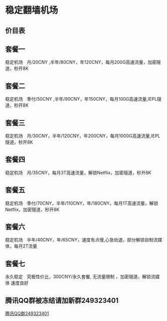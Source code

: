 # 稳定翻墙机场

## 价目表

## 套餐一
稳定机场ㅤ月/20CNY ,半年/80CNY，年120CNY，每月200G高速流量，加密隧道，秒开8K

## 套餐二
稳定机场ㅤ季付/50CNY ,半年/90CNY，年150CNY，每月100G高速流量,IEPL隧道，秒开8K

## 套餐三
稳定机场ㅤ月/30CNY，半年/120CNY，年200CNY，每月1000G高速流量,IEPL隧道，秒开8K

## 套餐四
稳定机场ㅤ月/35CNY，每月3T高速流量，解锁Netflix，加密隧道，秒开8K

## 套餐五
稳定机场ㅤ季付/70CNY，半年/110CNY，年/180CNY。每月1T高速流量，解锁Netflix，加密隧道，秒开8K

## 套餐六
稳定机场ㅤ半年/40CNY，年/65CNY，速度有点慢,心急劝退，部分解锁自制流媒体，每月2T流量

## 套餐七
永久稳定ㅤ究极性价比，300CNY/永久套餐, 无流量限制 ，加密隧道，解锁流媒体 速度良好

## 腾讯QQ群被冻结请加新群249323401
<a href="http://qm.qq.com/cgi-bin/qm/qr?_wv=1027&k=EtzBGivq-ki-vu8UYOuTA4VNuJcwasqO&authKey=wUI9lNFz5KpErW%2BWcrkg449KjVXGWrUEFWewcN2i4fS3cWHZj7ZLLNcxQMv11ySg&noverify=0&group_code=249323401
">腾讯QQ群249323401</a>
